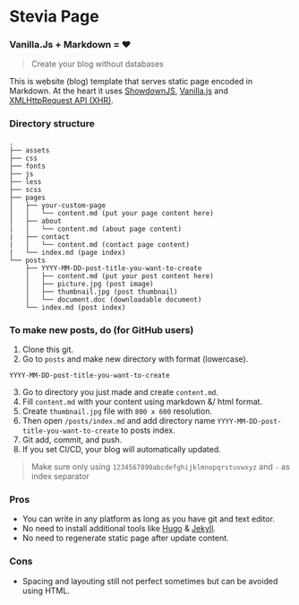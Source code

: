 # Stevia Page
### Vanilla.Js + Markdown = :heart:
> Create your blog without databases

This is website (blog) template that serves static page encoded in Markdown. 
At the heart it uses [ShowdownJS](https://github.com/showdownjs/showdown), 
[Vanilla.js](http://vanilla-js.com/) and 
[XMLHttpRequest API (XHR)](https://developer.mozilla.org/en-US/docs/Web/API/XMLHttpRequest).

### Directory structure
```
.
├── assets
├── css
├── fonts
├── js
├── less
├── scss
├── pages
│   ├── your-custom-page
│   │   └── content.md (put your page content here)
│   ├── about
|   │   └── content.md (about page content)
|   ├── contact
|   │   └── content.md (contact page content)
|   └── index.md (page index)
└── posts
    ├── YYYY-MM-DD-post-title-you-want-to-create
    │   ├── content.md (put your post content here)
    │   ├── picture.jpg (post image)
    │   ├── thumbnail.jpg (post thumbnail)
    │   └── document.doc (downloadable document)
    └── index.md (post index)
```

### To make new posts, do (for GitHub users)
1. Clone this git.
2. Go to `posts` and make new directory with format (lowercase).
```
YYYY-MM-DD-post-title-you-want-to-create
```
3. Go to directory you just made and create `content.md`.
4. Fill `content.md` with your content using markdown &/ html format.
5. Create `thumbnail.jpg` file with `800 x 600` resolution.
6. Then open `/posts/index.md` and add directory name `YYYY-MM-DD-post-title-you-want-to-create` to posts index.
7. Git add, commit, and push.
8. If you set CI/CD, your blog will automatically updated.

> Make sure only using `1234567890abcdefghijklmnopqrstuvwxyz` and `-` as index separator

### Pros
* You can write in any platform as long as you have git and text editor.
* No need to install additional tools like [Hugo](https://gohugo.io/) & [Jekyll](https://jekyllrb.com/).
* No need to regenerate static page after update content.

### Cons
* Spacing and layouting still not perfect sometimes but can be avoided using HTML.